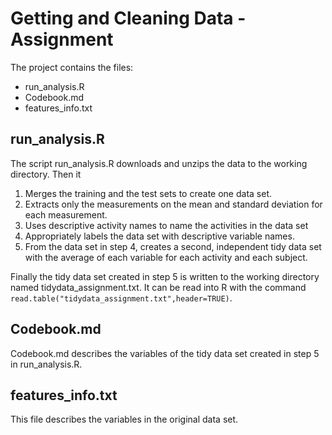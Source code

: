 # Getting and Cleaning Data - Assignment

The project contains the files:

* run_analysis.R
* Codebook.md
* features_info.txt

## run_analysis.R

The script run_analysis.R downloads and unzips the data to the working directory. Then it
1. Merges the training and the test sets to create one data set.  
2. Extracts only the measurements on the mean and standard deviation for each measurement.  
3. Uses descriptive activity names to name the activities in the data set  
4. Appropriately labels the data set with descriptive variable names.  
5. From the data set in step 4, creates a second, independent tidy data set with the average of each variable for each activity and each subject.

Finally the tidy data set created in step 5 is written to the working directory named tidydata_assignment.txt. 
It can be read into R with the command
`read.table("tidydata_assignment.txt",header=TRUE)`.

## Codebook.md

Codebook.md describes the variables of the tidy data set created in step 5 in run_analysis.R.

## features_info.txt

This file describes the variables in the original data set.


 

